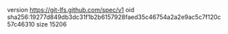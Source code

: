 version https://git-lfs.github.com/spec/v1
oid sha256:19277d849db3dc31f1b2b6157928faed35c46754a2a2e9ac5c7f120c57c46310
size 15206
